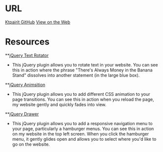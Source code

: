 # URL
[Ktpairit GitHub](https://github.com/ktpairit/project_final3_pairitz_kristen)
[View on the Web](http://kristenpairitz.com/bananastand)

# Resources
**[jQuery Text Rotator](http://www.thepetedesign.com/demos/jquery_super_simple_text_rotator_demo.html)
* This jQuery plugin allows you to rotate text in your website. You can see this in action where the phrase "There's Always Money in the Banana Stand" dissolves into another statement (in the large blue box).

**[jQuery Animsition](http://git.blivesta.com/animsition/)
* This jQuery plugin allows you to add different CSS animation to your page transitions. You can see this in action when you reload the page, my website gently and quickly fades into view.

**[jQuery Drawer](http://git.blivesta.com/drawer/left/)
* This jQuery plugin allows you to add a responsive navigation menu to your page, particularly a hamburger menus. You can see this in action on my website in the top left screen. When you click the hamburger menu, it gently glides open and allows you to select where you'd like to go on the website.
